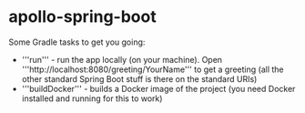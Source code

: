 # apollo-spring-boot
Some Gradle tasks to get you going:
* '''run''' - run the app locally (on your machine). Open '''http://localhost:8080/greeting/YourName''' to get a greeting (all the other standard Spring Boot stuff is there on the standard URIs)
* '''buildDocker''' - builds a Docker image of the project (you need Docker installed and running for this to work)
